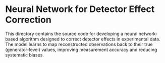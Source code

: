# Neural Network for Detector Effect Correction

This directory contains the source code for developing a neural network-based algorithm designed to correct detector effects in experimental data. The model learns to map reconstructed observations back to their true (generator-level) values, improving measurement accuracy and reducing systematic biases.
